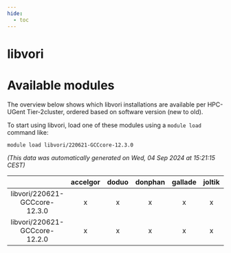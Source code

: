 ```yaml
---
hide:
  - toc
---
```


libvori
=======

# Available modules


The overview below shows which libvori installations are available per HPC-UGent Tier-2cluster, ordered based on software version (new to old).

To start using libvori, load one of these modules using a `module load` command like:

```shell
module load libvori/220621-GCCcore-12.3.0
```

*(This data was automatically generated on Wed, 04 Sep 2024 at 15:21:15 CEST)*  

| |accelgor|doduo|donphan|gallade|joltik|shinx|skitty|
| :---: | :---: | :---: | :---: | :---: | :---: | :---: | :---: |
|libvori/220621-GCCcore-12.3.0|x|x|x|x|x|x|x|
|libvori/220621-GCCcore-12.2.0|x|x|x|x|x|-|x|
